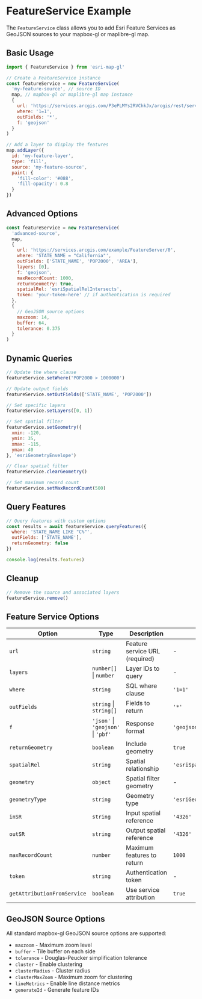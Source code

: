 # FeatureService Example

The `FeatureService` class allows you to add Esri Feature Services as GeoJSON sources to your mapbox-gl or maplibre-gl map.

## Basic Usage

```javascript
import { FeatureService } from 'esri-map-gl'

// Create a FeatureService instance
const featureService = new FeatureService(
  'my-feature-source', // source ID
  map, // mapbox-gl or maplibre-gl map instance
  {
    url: 'https://services.arcgis.com/P3ePLMYs2RVChkJx/arcgis/rest/services/USA_States_Generalized/FeatureServer/0',
    where: '1=1',
    outFields: '*',
    f: 'geojson'
  }
)

// Add a layer to display the features
map.addLayer({
  id: 'my-feature-layer',
  type: 'fill',
  source: 'my-feature-source',
  paint: {
    'fill-color': '#088',
    'fill-opacity': 0.8
  }
})
```

## Advanced Options

```javascript
const featureService = new FeatureService(
  'advanced-source',
  map,
  {
    url: 'https://services.arcgis.com/example/FeatureServer/0',
    where: 'STATE_NAME = "California"',
    outFields: ['STATE_NAME', 'POP2000', 'AREA'],
    layers: [0],
    f: 'geojson',
    maxRecordCount: 1000,
    returnGeometry: true,
    spatialRel: 'esriSpatialRelIntersects',
    token: 'your-token-here' // if authentication is required
  },
  {
    // GeoJSON source options
    maxzoom: 14,
    buffer: 64,
    tolerance: 0.375
  }
)
```

## Dynamic Queries

```javascript
// Update the where clause
featureService.setWhere('POP2000 > 1000000')

// Update output fields
featureService.setOutFields(['STATE_NAME', 'POP2000'])

// Set specific layers
featureService.setLayers([0, 1])

// Set spatial filter
featureService.setGeometry({
  xmin: -120,
  ymin: 35,
  xmax: -115,
  ymax: 40
}, 'esriGeometryEnvelope')

// Clear spatial filter
featureService.clearGeometry()

// Set maximum record count
featureService.setMaxRecordCount(500)
```

## Query Features

```javascript
// Query features with custom options
const results = await featureService.queryFeatures({
  where: 'STATE_NAME LIKE "C%"',
  outFields: ['STATE_NAME'],
  returnGeometry: false
})

console.log(results.features)
```

## Cleanup

```javascript
// Remove the source and associated layers
featureService.remove()
```

## Feature Service Options

| Option | Type | Description | Default |
|--------|------|-------------|---------|
| `url` | `string` | Feature service URL (required) | - |
| `layers` | `number[]` \| `number` | Layer IDs to query | - |
| `where` | `string` | SQL where clause | `'1=1'` |
| `outFields` | `string` \| `string[]` | Fields to return | `'*'` |
| `f` | `'json'` \| `'geojson'` \| `'pbf'` | Response format | `'geojson'` |
| `returnGeometry` | `boolean` | Include geometry | `true` |
| `spatialRel` | `string` | Spatial relationship | `'esriSpatialRelIntersects'` |
| `geometry` | `object` | Spatial filter geometry | - |
| `geometryType` | `string` | Geometry type | `'esriGeometryEnvelope'` |
| `inSR` | `string` | Input spatial reference | `'4326'` |
| `outSR` | `string` | Output spatial reference | `'4326'` |
| `maxRecordCount` | `number` | Maximum features to return | `1000` |
| `token` | `string` | Authentication token | - |
| `getAttributionFromService` | `boolean` | Use service attribution | `true` |

## GeoJSON Source Options

All standard mapbox-gl GeoJSON source options are supported:

- `maxzoom` - Maximum zoom level
- `buffer` - Tile buffer on each side
- `tolerance` - Douglas-Peucker simplification tolerance
- `cluster` - Enable clustering
- `clusterRadius` - Cluster radius
- `clusterMaxZoom` - Maximum zoom for clustering
- `lineMetrics` - Enable line distance metrics
- `generateId` - Generate feature IDs
